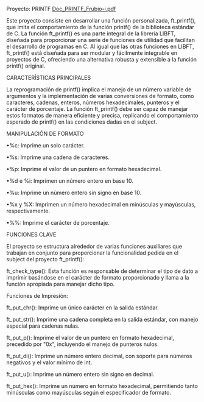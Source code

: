 Proyecto: PRINTF [Doc_PRINTF_Frubio-i.pdf](https://github.com/krub-dev/42-PRINTF/blob/main/printf/DOCS/Doc_PRINTF_Frubio-i.pdf)

Este proyecto consiste en desarrollar una función personalizada,
ft_printf(), que imita el comportamiento de la función printf() de la
biblioteca estándar de C. La función ft_printf() es una parte
integral de la librería LIBFT, diseñada para proporcionar una
serie de funciones de utilidad que facilitan el desarrollo de
programas en C. Al igual que las otras funciones en
LIBFT, ft_printf() está diseñada para ser modular y fácilmente
integrable en proyectos de C, ofreciendo una alternativa robusta y
extensible a la función printf() original.

CARACTERÍSTICAS PRINCIPALES

La reprogramación de printf() implica el manejo de un número
variable de argumentos y la implementación de varias conversiones
de formato, como caracteres, cadenas, enteros, números
hexadecimales, punteros y el carácter de porcentaje. La función
ft_printf() debe ser capaz de manejar estos formatos de manera
eficiente y precisa, replicando el comportamiento esperado de
printf() en las condiciones dadas en el subject.

MANIPULACIÓN DE FORMATO

•%c: Imprime un solo carácter.

•%s: Imprime una cadena de caracteres.

•%p: Imprime el valor de un puntero en formato hexadecimal.

•%d e %i: Imprimen un número entero en base 10.

•%u: Imprime un número entero sin signo en base 10.

•%x y %X: Imprimen un número hexadecimal en minúsculas y mayúsculas,
respectivamente.

•%%: Imprime el carácter de porcentaje.


FUNCIONES CLAVE

El proyecto se estructura alrededor de varias funciones auxiliares
que trabajan en conjunto para proporcionar la funcionalidad pedida
en el subject del proyecto ft_printf():

ft_check_type(): Esta función es responsable de determinar el tipo
de dato a imprimir basándose en el carácter de formato
proporcionado y llama a la función apropiada para manejar dicho
tipo.

Funciones de Impresión:

ft_put_chr(): Imprime un único carácter en la salida estándar.

ft_put_str(): Imprime una cadena completa en la salida estándar,
con manejo especial para cadenas nulas.

ft_put_p(): Imprime el valor de un puntero en formato hexadecimal,
precedido por "0x", incluyendo el manejo de punteros nulos.

ft_put_di(): Imprime un número entero decimal, con soporte para
números negativos y el valor mínimo de int.

ft_put_u(): Imprime un número entero sin signo en decimal.

ft_put_hex(): Imprime un número en formato hexadecimal,
permitiendo tanto minúsculas como mayúsculas según el
especificador de formato.

